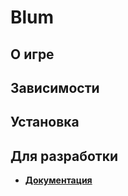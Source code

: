# Blum

## О игре

## Зависимости

## Установка

## Для разработки
* [**Документация**](docs/html/index.html)